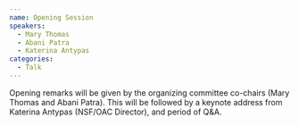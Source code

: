 ```yaml
---
name: Opening Session
speakers:
  - Mary Thomas
  - Abani Patra
  - Katerina Antypas
categories:
  - Talk
---
```


Opening remarks will be given by the organizing committee co-chairs (Mary Thomas
and Abani Patra). This will be followed by a keynote address from Katerina
Antypas (NSF/OAC Director), and period of Q&A.
